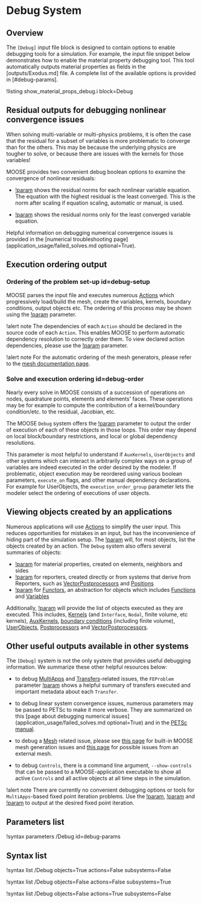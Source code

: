 # Debug System

## Overview

The `[Debug]` input file block is designed to contain options to enable debugging tools for a
simulation. For example, the input file snippet below demonstrates how to enable the material
property debugging tool. This tool automatically outputs material properties as fields in the
[outputs/Exodus.md] file.
A complete list of the available options is provided in [#debug-params].

!listing show_material_props_debug.i block=Debug

## Residual outputs for debugging nonlinear convergence issues

When solving multi-variable or multi-physics problems, it is often the case that the residual for a
subset of variables is more problematic to converge than for the others. This may be because the underlying
physics are tougher to solve, or because there are issues with the kernels for those variables!

MOOSE provides two convenient debug boolean options to examine the convergence of nonlinear residuals:

- [!param](/Debug/show_var_residual_norms) shows the residual norms for each nonlinear variable
  equation. The equation with the highest residual is the least converged.
  This is the norm after scaling if equation scaling, automatic or manual, is used.

- [!param](/Debug/show_top_residuals) shows the residual norms only for the least converged variable equation.


Helpful information on debugging numerical convergence issues is provided in the [numerical troubleshooting page](application_usage/failed_solves.md optional=True).

## Execution ordering output

### Ordering of the problem set-up id=debug-setup

MOOSE parses the input file and executes numerous [Actions](actions/Action.md) which progressively
load/build the mesh, create the variables, kernels, boundary conditions, output objects etc.
The ordering of this process may be shown using the [!param](/Debug/show_actions) parameter.

!alert note
The dependencies of each `Action` should be declared in the source code of each `Action`. This enables MOOSE
to perform automatic dependency resolution to correctly order them. To view declared action dependencies, please
use the [!param](/Debug/show_action_dependencies) parameter.

!alert note
For the automatic ordering of the mesh generators, please refer to the
[mesh documentation page](syntax/Mesh/index.md).

### Solve and execution ordering id=debug-order

Nearly every solve in MOOSE consists of a succession of operations on nodes, quadrature points,
elements and elements' faces. These operations may be for example to compute the contribution of a
kernel/boundary condition/etc. to the residual, Jacobian, etc.

The MOOSE `Debug` system offers the [!param](/Debug/show_execution_order) parameter to output the
order of execution of each of these objects in those loops. This order may depend on local block/boundary
restrictions, and local or global dependency resolutions.

This parameter is most helpful to understand if `AuxKernels`, `UserObjects` and other systems which can
interact in arbitrarily complex ways on a group of variables are indeed executed in the order desired
by the modeler. If problematic, object execution may be reordered using various boolean parameters, `execute_on` flags, and other manual dependency declarations.
For example for UserObjects, the `execution_order_group` parameter lets the modeler select the ordering of executions of user objects.

## Viewing objects created by an applications

Numerous applications will use [Actions](actions/Action.md) to simplify the user input. This reduces opportunities for
mistakes in an input, but has the inconvenience of hiding part of the simulation setup. The [!param](/Debug/show_actions) will,
for most objects, list the objects created by an action. The `Debug` system also offers several summaries of objects:

- [!param](/Debug/show_material_props) for material properties, created on elements, neighbors and sides
- [!param](/Debug/show_reporters) for reporters, created directly or from systems that derive from Reporters, such as [VectorPostprocessors](syntax/Postprocessors/index.md) and [Positions](syntax/Positions/index.md)
- [!param](/Debug/show_functors) for [Functors](syntax/Functors/index.md), an abstraction for objects which includes [Functions](syntax/Functions/index.md) and [Variables](syntax/Variables/index.md)


Additionally, [!param](/Debug/show_execution_order) will provide the list of objects executed as they are executed.
This includes, [Kernels](syntax/Kernels/index.md) (and `Interface`, `Nodal`, finite volume, etc kernels), [AuxKernels](syntax/AuxKernels/index.md), [boundary conditions](syntax/BCs/index.md)
(including finite volume), [UserObjects](syntax/UserObjects/index.md), [Postprocessors](syntax/Postprocessors/index.md) and
[VectorPostprocessors](syntax/Postprocessors/index.md).


## Other useful outputs available in other systems

The `[Debug]` system is not the only system that provides useful debugging information. We summarize
these other helpful resources below:

- to debug [MultiApps](syntax/MultiApps/index.md) and [Transfers](syntax/Transfers/index.md)-related
  issues, the `FEProblem` parameter [!param](/Problem/FEProblem/verbose_multiapps) shows a helpful summary of
  transfers executed and important metadata about each `Transfer`.

- to debug linear system convergence issues, numerous parameters may be passed to PETSc to make it more verbose.
  They are summarized on this [page about debugging numerical issues](application_usage/failed_solves.md optional=True) and in
  the [PETSc manual](https://www.mcs.anl.gov/petsc/petsc-current/docs/manualpages/).

- to debug a [Mesh](syntax/Mesh/index.md) related issue, please see [this page](syntax/Mesh/index.md#troubleshooting)
  for built-in MOOSE mesh generation issues and [this page](syntax/Mesh/index.md#issues) for possible issues from an external mesh.

- to debug `Controls`, there is a command line argument, `--show-controls` that can be passed to a MOOSE-application
  executable to show all active `Controls` and all active objects at all time steps in the simulation.

!alert note
There are currently no convenient debugging options or tools for `MultiApps`-based fixed point iteration problems.
Use the [!param](/Executioner/Transient/fixed_point_min_its), [!param](/Executioner/Transient/fixed_point_max_its) and
[!param](/Executioner/Transient/accept_on_max_fixed_point_iteration) to output at the desired fixed point iteration.


## Parameters list

!syntax parameters /Debug id=debug-params

## Syntax list

!syntax list /Debug objects=True actions=False subsystems=False

!syntax list /Debug objects=False actions=False subsystems=True

!syntax list /Debug objects=False actions=True subsystems=False
